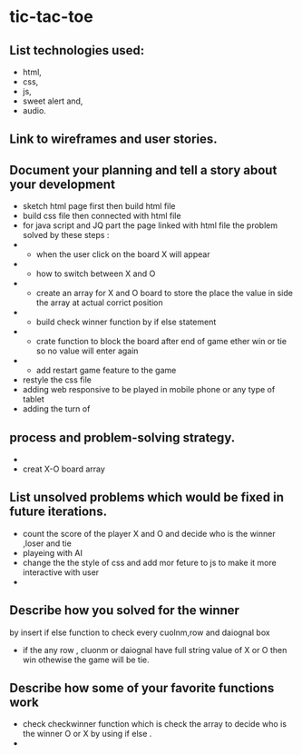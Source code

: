 # tic-tac-toe


## List technologies used: 

- html, 
- css,
- js,
- sweet alert and,
- audio.

## Link to wireframes and user stories.


## Document your planning and tell a story about your    development 
- sketch html page first then build html file 
- build css file then connected with html file  
-   for java script and JQ  part the page linked with html file the problem solved by these steps  :
- - when the user click on the board X will appear 
- - how to switch between X and O 
- - create an array for X and O board to store the place the value in side the array at actual corrict position 
- - build check winner function by if else statement 
- - crate function to block the board after end of game ether win or tie so no value will enter again 
- - add restart game feature to the game 
- restyle the css file 
- adding web responsive to be played in mobile phone or any type of tablet
- adding the turn of   
  

 
## process and problem-solving strategy.
- 
- creat X-O board array 


## List unsolved problems which would be fixed in future iterations.
- count the score of the player X and O and decide who is the winner ,loser and tie 
- playeing with AI 
- change the the style of css and add mor feture to js to make it more interactive with user 
-  


## Describe how you solved for the winner
by insert if else function to check every cuolnm,row and daiognal box
- if the any row , cluonm or daiognal  have full string value of X or O then win
othewise the game will be tie. 

 
## Describe how some of your favorite functions work
- check checkwinner function which is check the array to decide who is the winner O or X 
by using if else .
- 
